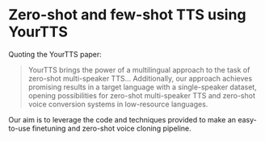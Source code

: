 # Zero-shot and few-shot TTS using YourTTS

Quoting the YourTTS paper:
> YourTTS brings the power of a multilingual approach to the task of zero-shot multi-speaker TTS... Additionally, 
our approach achieves promising results in a target language with a single-speaker dataset, opening possibilities 
for zero-shot multi-speaker TTS and zero-shot voice conversion systems in low-resource languages. 

Our aim is to leverage the code and techniques provided to make an easy-to-use finetuning and zero-shot voice cloning pipeline.
